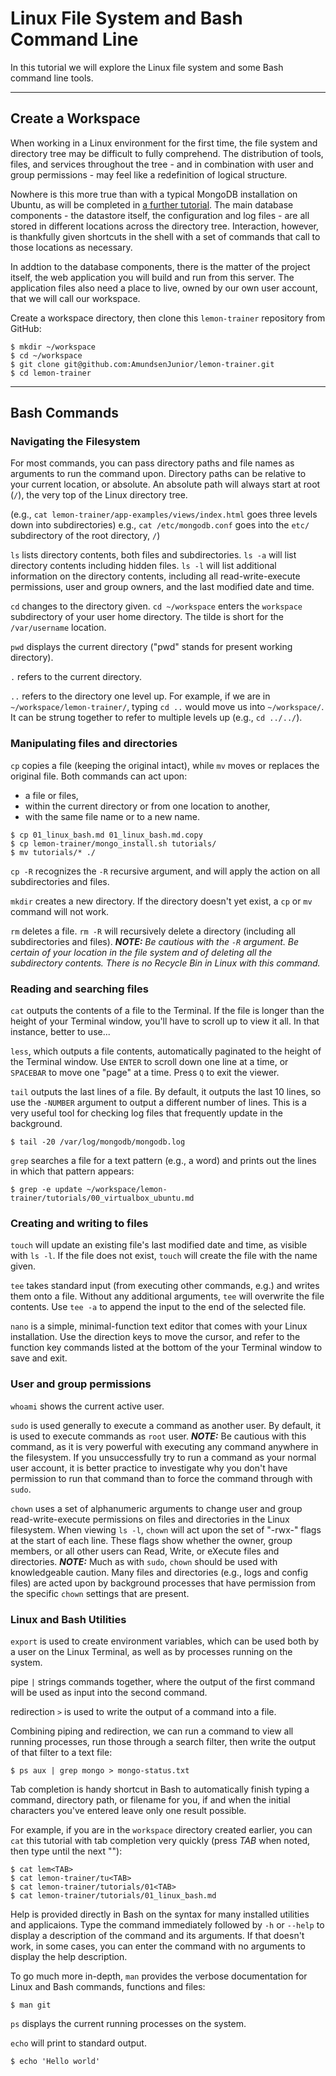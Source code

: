 # Linux File System and Bash Command Line
In this tutorial we will explore the Linux file system and some Bash command line tools.

---

## Create a Workspace

When working in a Linux environment for the first time, the file system and directory tree may be difficult to fully comprehend. The distribution of tools, files, and services throughout the tree - and in combination with user and group permissions - may feel like a redefinition of logical structure.

Nowhere is this more true than with a typical MongoDB installation on Ubuntu, as will be completed in [a further tutorial](./03_mongodb_install.md). The main database components - the datastore itself, the configuration and log files - are all stored in different locations across the directory tree. Interaction, however, is thankfully given shortcuts in the shell with a set of commands that call to those locations as necessary.

In addtion to the database components, there is the matter of the project itself, the web application you will build and run from this server. The application files also need a place to live, owned by our own user account, that we will call our workspace.

Create a workspace directory, then clone this ```lemon-trainer``` repository from GitHub:
```
$ mkdir ~/workspace
$ cd ~/workspace
$ git clone git@github.com:AmundsenJunior/lemon-trainer.git
$ cd lemon-trainer
```

---

## Bash Commands

### Navigating the Filesystem
For most commands, you can pass directory paths and file names as arguments to run the command upon. Directory paths can be relative to your current location, or absolute. An absolute path will always start at root (```/```), the very top of the Linux directory tree.

(e.g., ```cat lemon-trainer/app-examples/views/index.html``` goes three levels down into subdirectories)
e.g., ```cat /etc/mongodb.conf``` goes into the ```etc/``` subdirectory of the root directory, ```/```)

```ls``` lists directory contents, both files and subdirectories.
  ```ls -a``` will list directory contents including hidden files.
  ```ls -l``` will list additional information on the directory contents, including all read-write-execute permissions, user and group owners, and the last modified date and time.

```cd``` changes to the directory given.
  ```cd ~/workspace``` enters the ```workspace``` subdirectory of your user home directory. The tilde is short for the ```/var/username``` location.

```pwd``` displays the current directory ("pwd" stands for present working directory).

```.``` refers to the current directory.

```..``` refers to the directory one level up. For example, if we are in ```~/workspace/lemon-trainer/```, typing ```cd ..``` would move us into ```~/workspace/```. It can be strung together to refer to multiple levels up (e.g., ```cd ../../```).

### Manipulating files and directories

```cp``` copies a file (keeping the original intact), while ```mv``` moves or replaces the original file. Both commands can act upon:
  * a file or files,
  * within the current directory or from one location to another,
  * with the same file name or to a new name.

  ```
  $ cp 01_linux_bash.md 01_linux_bash.md.copy
  $ cp lemon-trainer/mongo_install.sh tutorials/
  $ mv tutorials/* ./
  ```
  
  ```cp -R``` recognizes the ```-R``` recursive argument, and will apply the action on all subdirectories and files. 

```mkdir``` creates a new directory. If the directory doesn't yet exist, a ```cp``` or ```mv``` command will not work.

```rm``` deletes a file.
  ```rm -R``` will recursively delete a directory (including all subdirectories and files).
  ***NOTE:** Be cautious with the ```-R``` argument. Be certain of your location in the file system and of deleting all the subdirectory contents. There is no Recycle Bin in Linux with this command.*

### Reading and searching files

```cat``` outputs the contents of a file to the Terminal. If the file is longer than the height of your Terminal window, you'll have to scroll up to view it all. In that instance, better to use...

```less```, which outputs a file contents, automatically paginated to the height of the Terminal window. Use ```ENTER``` to scroll down one line at a time, or ```SPACEBAR``` to move one "page" at a time. Press ```Q``` to exit the viewer.

```tail``` outputs the last lines of a file. By default, it outputs the last 10 lines, so use the ```-NUMBER``` argument to output a different number of lines. This is a very useful tool for checking log files that frequently update in the background.
  ```
  $ tail -20 /var/log/mongodb/mongodb.log
  ```

```grep``` searches a file for a text pattern (e.g., a word) and prints out the lines in which that pattern appears:
  ```
  $ grep -e update ~/workspace/lemon-trainer/tutorials/00_virtualbox_ubuntu.md
  ```

### Creating and writing to files

```touch``` will update an existing file's last modified date and time, as visible with ```ls -l```. If the file does not exist, ```touch``` will create the file with the name given.

```tee``` takes standard input (from executing other commands, e.g.) and writes them onto a file. Without any additional arguments, ```tee``` will overwrite the file contents. Use ```tee -a``` to append the input to the end of the selected file.

```nano``` is a simple, minimal-function text editor that comes with your Linux installation. Use the direction keys to move the cursor, and refer to the function key commands listed at the bottom of the your Terminal window to save and exit.

### User and group permissions

```whoami``` shows the current active user.

```sudo``` is used generally to execute a command as another user. By default, it is used to execute commands as ```root``` user.
  ***NOTE:*** Be cautious with this command, as it is very powerful with executing any command anywhere in the filesystem. If you unsuccessfully try to run a command as your normal user account, it is better practice to investigate why you don't have permission to run that command than to force the command through with ```sudo```.

```chown``` uses a set of alphanumeric arguments to change user and group read-write-execute permissions on files and directories in the Linux filesystem. When viewing ```ls -l```, ```chown``` will act upon the set of "-rwx-" flags at the start of each line. These flags show whether the owner, group members, or all other users can Read, Write, or eXecute files and directories.
  ***NOTE:*** Much as with ```sudo```, ```chown``` should be used with knowledgeable caution. Many files and directories (e.g., logs and config files) are acted upon by background processes that have permission from the specific ```chown``` settings that are present.

### Linux and Bash Utilities

```export``` is used to create environment variables, which can be used both by a user on the Linux Terminal, as well as by processes running on the system.

pipe ```|``` strings commands together, where the output of the first command will be used as input into the second command.

redirection ```>``` is used to write the output of a command into a file.

Combining piping and redirection, we can run a command to view all running processes, run those through a search filter, then write the output of that filter to a text file:
```
$ ps aux | grep mongo > mongo-status.txt
```

Tab completion is handy shortcut in Bash to automatically finish typing a command, directory path, or filename for you, if and when the initial characters you've entered leave only one result possible.

For example, if you are in the ```workspace``` directory created earlier, you can ```cat``` this tutorial with tab completion very quickly (press *TAB* when noted, then type until the next "<TAB>"):
```
$ cat lem<TAB>
$ cat lemon-trainer/tu<TAB>
$ cat lemon-trainer/tutorials/01<TAB>
$ cat lemon-trainer/tutorials/01_linux_bash.md
```

Help is provided directly in Bash on the syntax for many installed utilities and applicaions. Type the command immediately followed by ```-h``` or ```--help``` to display a description of the command and its arguments. If that doesn't work, in some cases, you can enter the command with no arguments to display the help description.

To go much more in-depth, ```man``` provides the verbose documentation for Linux and Bash commands, functions and files:
```
$ man git
```

```ps``` displays the current running processes on the system.

```echo``` will print to standard output.
```
$ echo 'Hello world'
```


